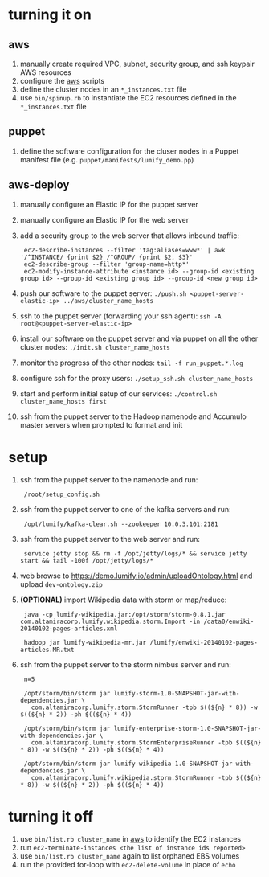 turning it on
=============

aws
---
1. manually create required VPC, subnet, security group, and ssh keypair AWS resources
1. configure the [aws](https://github.com/dsingley/aws) scripts
1. define the cluster nodes in an `*_instances.txt` file
1. use `bin/spinup.rb` to instantiate the EC2 resources defined in the `*_instances.txt` file

puppet
------
1. define the software configuration for the cluser nodes in a Puppet manifest file (e.g. `puppet/manifests/lumify_demo.pp`)

aws-deploy
----------
1. manually configure an Elastic IP for the puppet server
1. manually configure an Elastic IP for the web server
1. add a security group to the web server that allows inbound traffic:

        ec2-describe-instances --filter 'tag:aliases=www*' | awk '/^INSTANCE/ {print $2} /^GROUP/ {print $2, $3}'
        ec2-describe-group --filter 'group-name=http*'
        ec2-modify-instance-attribute <instance id> --group-id <existing group id> --group-id <existing group id> --group-id <new group id>

1. push our software to the puppet server: `./push.sh <puppet-server-elastic-ip> ../aws/cluster_name_hosts`
1. ssh to the puppet server (forwarding your ssh agent): `ssh -A root@<puppet-server-elastic-ip>`
1. install our software on the puppet server and via puppet on all the other cluster nodes: `./init.sh cluster_name_hosts`
1. monitor the progress of the other nodes: `tail -f run_puppet.*.log`
1. configure ssh for the proxy users: `./setup_ssh.sh cluster_name_hosts`
1. start and perform initial setup of our services: `./control.sh cluster_name_hosts first`
1. ssh from the puppet server to the Hadoop namenode and Accumulo master servers when prompted to format and init

setup
=====

1. ssh from the puppet server to the namenode and run:

        /root/setup_config.sh

1. ssh from the puppet server to one of the kafka servers and run:

        /opt/lumify/kafka-clear.sh --zookeeper 10.0.3.101:2181

1. ssh from the puppet server to the web server and run:

        service jetty stop && rm -f /opt/jetty/logs/* && service jetty start && tail -100f /opt/jetty/logs/*

1. web browse to https://demo.lumify.io/admin/uploadOntology.html and upload `dev-ontology.zip`

1. **(OPTIONAL)** import Wikipedia data with storm or map/reduce:

        java -cp lumify-wikipedia.jar:/opt/storm/storm-0.8.1.jar com.altamiracorp.lumify.wikipedia.storm.Import -in /data0/enwiki-20140102-pages-articles.xml

        hadoop jar lumify-wikipedia-mr.jar /lumify/enwiki-20140102-pages-articles.MR.txt

1. ssh from the puppet server to the storm nimbus server and run:

        n=5

        /opt/storm/bin/storm jar lumify-storm-1.0-SNAPSHOT-jar-with-dependencies.jar \
          com.altamiracorp.lumify.storm.StormRunner -tpb $((${n} * 8)) -w $((${n} * 2)) -ph $((${n} * 4))

        /opt/storm/bin/storm jar lumify-enterprise-storm-1.0-SNAPSHOT-jar-with-dependencies.jar \
          com.altamiracorp.lumify.storm.StormEnterpriseRunner -tpb $((${n} * 8)) -w $((${n} * 2)) -ph $((${n} * 4))

        /opt/storm/bin/storm jar lumify-wikipedia-1.0-SNAPSHOT-jar-with-dependencies.jar \
          com.altamiracorp.lumify.wikipedia.storm.StormRunner -tpb $((${n} * 8)) -w $((${n} * 2)) -ph $((${n} * 4))

turning it off
==============
1. use `bin/list.rb cluster_name` in [aws](https://github.com/dsingley/aws) to identify the EC2 instances
1. run `ec2-terminate-instances <the list of instance ids reported>`
1. use `bin/list.rb cluster_name` again to list orphaned EBS volumes
1. run the provided for-loop with `ec2-delete-volume` in place of `echo`
